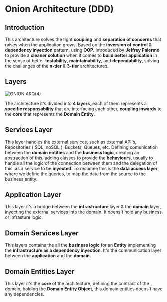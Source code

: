 
# Onion Architecture (DDD)


## Introduction


This architecture solves the tight **coupling** and **separation of concerns** that raises when the application grows. Based on the **inversion of control** & **dependency inyection** pattern, using **OOP**. Introduced by **Jeffrey Palermo** to provide a **cleaner solution** when it comes to **build better application** in the sense of better **testability**, **maintainability**, and **dependability**, solving the challenges of the **n-tier** & **3-tier** architectures.


## Layers


![ONION ARQ(4)](https://herbertograca.files.wordpress.com/2018/11/070-explicit-architecture-svg.png)

The architecture it's divided into **4 layers**, each of them represents a **specific responsability** that are interfacing each other, **coupling inwards** to the **core** that represents the **Domain Entity**.

## Services Layer


This layer handles the external services, such as external API's, Repositories ( SQL, noSQL ), Buckets, Queues, etc. 
Defining comunication between the **domain entities** and the **business logic**, creating an abstraction of this, adding classes to provide the **behaviours**, usually to handle all the logic of the connection between them and the delegation of this,  as a service to be **inyected**. 
To resumee this is the **data access layer**, where we define the queries, to map the data from the source to the business entity.

## Application Layer

This layer it's a bridge between the **infrastructure** layer & the **domain** layer, inyecting the external services into the domain. It doens't hold any business or infrasture logic.

## Domain Services Layer

This layers contains the all the **business logic** for an **Entity** implementing the **infrastructure as a dependency inyection**. It's the communication layer between the **application** and the **domain**.

## Domain Entities Layer

This layer it's the **core** of the architecture, defining the contract of the domain, holding the **Domain Entity Object**, this domain entities doens't have any dependencies.